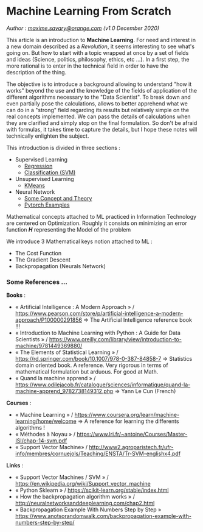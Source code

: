 # Machine Learning From Scratch

*Author : maxime.savary@orange.com (v1.0 December 2020)*


This article is an introduction to **Machine Learning**. For need and interest in a new domain described as a *Revolution*, it seems interesting to see what's going on. But how to start with a topic wrapped at once by a set of fields and ideas (Science, politics, philosophy, ethics, etc ...). In a first step, the more rational is to enter in the technical field in order to have the description of the thing. 

The objective is to introduce a background allowing to understand "how it works" beyond the use and the knowledge of the fields of application of the different algorithms necessary to the "Data Scientist". To break down and even partially pose the calculations, allows to better apprehend what we can do in a "strong" field regarding its results but relatively simple on the real concepts implemented. We can pass the details of calculations when they are clarified and simply stop on the final formulation. So don't be afraid with formulas, it takes time to capture the details, but I hope these notes will technically enlighten the subject.

This introduction is divided in three sections : 
* Supervised Learning
    * [Regression](https://maxsavary.github.io/ml-introduction-suplearn-reg.html)
    * [Classification (SVM)](https://maxsavary.github.io/ml-introduction-suplearn-class.html)
* Unsupervised Learning
    * [KMeans](https://maxsavary.github.io/ml-introduction-unsuplearn.html)
* Neural Network
    * [Some Concept and Theory](https://maxsavary.github.io/ml-introduction-nn-sometheory.html)
    * [Pytorch Examples](https://maxsavary.github.io/ml-introduction-nn-pytorch.html)


Mathematical concepts attached to ML practiced in Information Technology are centered on Optimization. Roughly it consists on minimizing an error function ***H*** representing the Model of the problem

We introduce 3 Mathematical keys notion attached to ML :
* The Cost Function
* The Gradient Descent
* Backpropagation (Neurals Network)


 ### Some References ...

**Books** :

* « Artificial Intelligence : A Modern Approach » / https://www.pearson.com/store/p/artificial-intelligence-a-modern-approach/P100000291856 => The Artificial Intelligence reference book !!!
* « Introduction to Machine Learning with Python : A Guide for Data Scientists » / https://www.oreilly.com/library/view/introduction-to-machine/9781449369880/ 
* « The Elements of Statistical Learning » / https://rd.springer.com/book/10.1007/978-0-387-84858-7 => Statistics domain oriented book. A reference. Very rigorous in terms of mathematical formulation but arduous. For good at Math.
* « Quand la machine apprend » /  https://www.odilejacob.fr/catalogue/sciences/informatique/quand-la-machine-apprend_9782738149312.php => Yann Le Cun (French)

**Courses** :
* «  Machine Learning » / https://www.coursera.org/learn/machine-learning/home/welcome => A reference for learning the differents algorithms !
* «  Méthodes à Noyau » / https://www.lri.fr/~antoine/Courses/Master-ISI/chap-14-svm.pdf
* «  Support Vector Machine» / http://www2.agroparistech.fr/ufr-info/membres/cornuejols/Teaching/ENSTA/Tr-SVM-englishx4.pdf

**Links** :
* «  Support Vector Machines / SVM » / https://en.wikipedia.org/wiki/Support_vector_machine 
* «  Python Sklearn » / https://scikit-learn.org/stable/index.html 
* «  How the backpropagation algorithm works » / http://neuralnetworksanddeeplearning.com/chap2.html
* «  Backpropagation Example With Numbers Step by Step » https://www.anotsorandomwalk.com/backpropagation-example-with-numbers-step-by-step/



